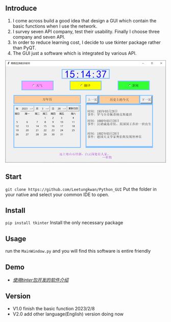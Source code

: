 ## Introduce

1. I come across build a good idea that design a GUI which contain the basic functions when I use the network. 
2. I survey seven API company, test their usability. Finally I choose three company and seven API. 
3. In order to reduce learning cost, I decide to use tkinter package rather than PyQT.
4. The GUI just a software which is integrated by various API.

<img src="./README.assets/image-20230328151442698.png" alt="image-20230328151442698" style="zoom:50%;" />

## Start

`git clone https://github.com/Leetungkwan/Python_GUI`
Put the folder in your native and select your common IDE to open.

## Install
`pip install tkinter`
Install the only necessary package

## Usage
run the `MainWindow.py` and you will find this software is entire friendly

## Demo

- [*使用tinter包开发的软件介绍*](https://www.bilibili.com/video/BV18s4y1a7ZS/?share_source=copy_web&vd_source=723a64ac7cca4aa2535cb5b6f70d07ce)

## Version

- V1.0  finish the basic function         2023/2/8
- V2.0  add other language(English) version  doing now

